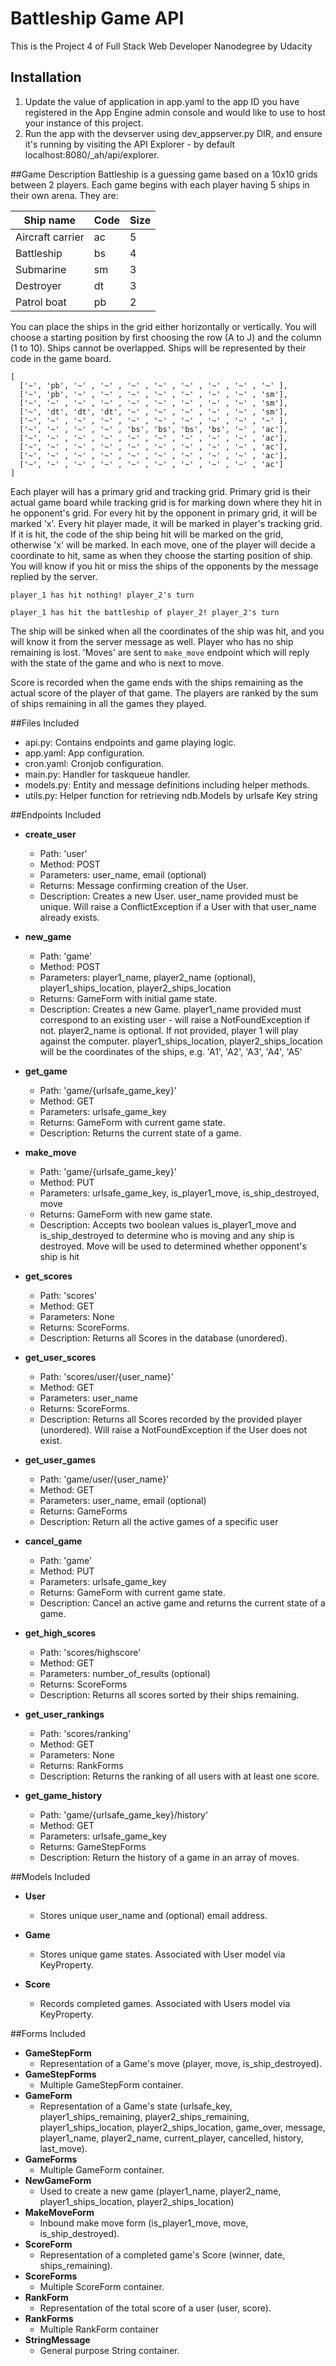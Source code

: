 # Battleship Game API
This is the Project 4 of Full Stack Web Developer Nanodegree by Udacity
 
## Installation
1.  Update the value of application in app.yaml to the app ID you have registered
 in the App Engine admin console and would like to use to host your instance of this project.
1.  Run the app with the devserver using dev_appserver.py DIR, and ensure it's
 running by visiting the API Explorer - by default localhost:8080/_ah/api/explorer.

##Game Description
Battleship is a guessing game based on a 10x10 grids between 2 players. Each game begins with each player having 5 ships in their own arena. They are:

| Ship name | Code | Size |
| --- | --- | --- |
| Aircraft carrier | ac | 5 |
| Battleship | bs | 4 |
| Submarine | sm | 3 |
| Destroyer | dt | 3 |
| Patrol boat | pb | 2 |

You can place the ships in the grid either horizontally or vertically. You will choose a starting position by first choosing the row (A to J) and the column (1 to 10). Ships cannot be overlapped. Ships will be represented by their code in the game board.
```
[
  ['~', 'pb', '~' , '~' , '~' , '~' , '~' , '~' , '~' , '~' ],
  ['~', 'pb', '~' , '~' , '~' , '~' , '~' , '~' , '~' , 'sm'],
  ['~', '~' , '~' , '~' , '~' , '~' , '~' , '~' , '~' , 'sm'],
  ['~', 'dt', 'dt', 'dt', '~' , '~' , '~' , '~' , '~' , 'sm'],
  ['~', '~' , '~' , '~' , '~' , '~' , '~' , '~' , '~' , '~' ],
  ['~', '~' , '~' , '~' , 'bs', 'bs', 'bs', 'bs', '~' , 'ac'],
  ['~', '~' , '~' , '~' , '~' , '~' , '~' , '~' , '~' , 'ac'],
  ['~', '~' , '~' , '~' , '~' , '~' , '~' , '~' , '~' , 'ac'],
  ['~', '~' , '~' , '~' , '~' , '~' , '~' , '~' , '~' , 'ac'],
  ['~', '~' , '~' , '~' , '~' , '~' , '~' , '~' , '~' , 'ac']
]
```
Each player will has a primary grid and tracking grid. Primary grid is their actual game board while tracking grid is for marking down where they hit in he opponent's grid. For every hit by the opponent in primary grid, it will be marked 'x'. Every hit player made, it will be marked in player's tracking grid. If it is hit, the code of the ship being hit will be marked on the grid, otherwise 'x' will be marked. 
In each move, one of the player will decide a coordinate to hit, same as when they choose the starting position of ship. You will know if you hit or miss the ships of the opponents by the message replied by the server.
```
player_1 has hit nothing! player_2's turn
```
```
player_1 has hit the battleship of player_2! player_2's turn
```
The ship will be sinked when all the coordinates of the ship was hit, and you will know it from the server message as well. Player who has no ship remaining is lost.
'Moves' are sent to `make_move` endpoint which will reply with the state of the game and who is next to move.

Score is recorded when the game ends with the ships remaining as the actual score of the player of that game.
The players are ranked by the sum of ships remaining in all the games they played.

##Files Included
 - api.py: Contains endpoints and game playing logic.
 - app.yaml: App configuration.
 - cron.yaml: Cronjob configuration.
 - main.py: Handler for taskqueue handler.
 - models.py: Entity and message definitions including helper methods.
 - utils.py: Helper function for retrieving ndb.Models by urlsafe Key string

##Endpoints Included
 - **create_user**
    - Path: 'user'
    - Method: POST
    - Parameters: user_name, email (optional)
    - Returns: Message confirming creation of the User.
    - Description: Creates a new User. user_name provided must be unique. Will 
    raise a ConflictException if a User with that user_name already exists.
    
 - **new_game**
    - Path: 'game'
    - Method: POST
    - Parameters: player1_name, player2_name (optional), player1_ships_location, player2_ships_location
    - Returns: GameForm with initial game state.
    - Description: Creates a new Game. player1_name provided must correspond to an
    existing user - will raise a NotFoundException if not. player2_name is optional. If not provided, player 1 will play against the computer. player1_ships_location, player2_ships_location will be the coordinates of the ships, e.g. 'A1', 'A2', 'A3', 'A4', 'A5'
     
 - **get_game**
    - Path: 'game/{urlsafe_game_key}'
    - Method: GET
    - Parameters: urlsafe_game_key
    - Returns: GameForm with current game state.
    - Description: Returns the current state of a game.
    
 - **make_move**
    - Path: 'game/{urlsafe_game_key}'
    - Method: PUT
    - Parameters: urlsafe_game_key, is_player1_move, is_ship_destroyed, move
    - Returns: GameForm with new game state.
    - Description: Accepts two boolean values is_player1_move and is_ship_destroyed to determine who is moving and any ship is destroyed. Move will be used to determined whether opponent's ship is hit
    
 - **get_scores**
    - Path: 'scores'
    - Method: GET
    - Parameters: None
    - Returns: ScoreForms.
    - Description: Returns all Scores in the database (unordered).
    
 - **get_user_scores**
    - Path: 'scores/user/{user_name}'
    - Method: GET
    - Parameters: user_name
    - Returns: ScoreForms. 
    - Description: Returns all Scores recorded by the provided player (unordered).
    Will raise a NotFoundException if the User does not exist.
    
 - **get_user_games**
    - Path: 'game/user/{user_name}'
    - Method: GET
    - Parameters: user_name, email (optional)
    - Returns: GameForms
    - Description: Return all the active games of a specific user

 - **cancel_game**
    - Path: 'game'
    - Method: PUT
    - Parameters: urlsafe_game_key
    - Returns: GameForm with current game state.
    - Description: Cancel an active game and returns the current state of a game.

 - **get_high_scores**
    - Path: 'scores/highscore'
    - Method: GET
    - Parameters: number_of_results (optional)
    - Returns: ScoreForms
    - Description: Returns all scores sorted by their ships remaining.

 - **get_user_rankings**
    - Path: 'scores/ranking'
    - Method: GET
    - Parameters: None
    - Returns: RankForms
    - Description: Returns the ranking of all users with at least one score.

 - **get_game_history**
    - Path: 'game/{urlsafe_game_key}/history'
    - Method: GET
    - Parameters: urlsafe_game_key
    - Returns: GameStepForms
    - Description: Return the history of a game in an array of moves.

##Models Included
 - **User**
    - Stores unique user_name and (optional) email address.
    
 - **Game**
    - Stores unique game states. Associated with User model via KeyProperty.
    
 - **Score**
    - Records completed games. Associated with Users model via KeyProperty.
    
##Forms Included
 - **GameStepForm**
    - Representation of a Game's move (player, move, is_ship_destroyed).
 - **GameStepForms**
    - Multiple GameStepForm container.
 - **GameForm**
    - Representation of a Game's state (urlsafe_key, player1_ships_remaining, player2_ships_remaining, player1_ships_location, player2_ships_location, game_over, message, player1_name, player2_name, current_player, cancelled, history, last_move).
 - **GameForms**
    - Multiple GameForm container.
 - **NewGameForm**
    - Used to create a new game (player1_name, player2_name, player1_ships_location, player2_ships_location)
 - **MakeMoveForm**
    - Inbound make move form (is_player1_move, move, is_ship_destroyed).
 - **ScoreForm**
    - Representation of a completed game's Score (winner, date, ships_remaining).
 - **ScoreForms**
    - Multiple ScoreForm container.
 - **RankForm**
    - Representation of the total score of a user (user, score).
 - **RankForms**
    - Multiple RankForm container
 - **StringMessage**
    - General purpose String container.
